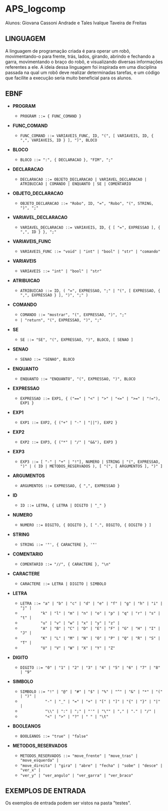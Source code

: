 # APS_logcomp

Alunos: Giovana Cassoni Andrade e Tales Ivalque Taveira de Freitas

## LINGUAGEM

A linguagem de programação criada é para operar um robô, movimentando-o para frente, trás, lados, girando, abrindo e fechando a garra, movimentando o braço do robô, e visualizando diversas informações referentes a ele. A ideia dessa linguagem foi inspirada em uma disciplina passada na qual um robô deve realizar determinadas tarefas, e um código que facilite a execução seria muito beneficial para os alunos.

## EBNF

- **PROGRAM**
  - `PROGRAM ::= { FUNC_COMAND }`

- **FUNC_COMAND**
  - `FUNC_COMAND ::= VARIAVEIS_FUNC, ID, "(", [ VARIAVEIS, ID, { ",", VARIAVEIS, ID } ], ")", BLOCO`

- **BLOCO**
  - `BLOCO ::= ":", { DECLARACAO }, "FIM", ";"`

- **DECLARACAO**
  - `DECLARACAO ::= OBJETO_DECLARACAO | VARIAVEL_DECLARACAO | ATRIBUICAO | COMANDO | ENQUANTO | SE | COMENTARIO`

- **OBJETO_DECLARACAO**
  - `OBJETO_DECLARACAO ::= "Robo", ID, "=", "Robo", "(", STRING, ")", ";"`

- **VARIAVEL_DECLARACAO**
  - `VARIAVEL_DECLARACAO ::= VARIAVEIS, ID, { [ "=", EXPRESSAO ], { ",", ID } }, ";"`

- **VARIAVEIS_FUNC**
  - `VARIAVEIS_FUNC ::= "void" | "int" | "bool" | "str" | "comando"`

- **VARIAVEIS**
  - `VARIAVEIS ::= "int" | "bool" | "str"`

- **ATRIBUICAO**
  - `ATRIBUICAO ::= ID, ( "=", EXPRESSAO, ";" | "(", [ EXPRESSAO, { ",", EXPRESSAO } ], ")", ";" )`

- **COMANDO**
  - `COMANDO ::= "mostrar", "(", EXPRESSAO, ")", ";"` 
  - `| "return", "(", EXPRESSAO, ")", ";"`

- **SE**
  - `SE ::= "SE", "(", EXPRESSAO, ")", BLOCO, [ SENAO ]`

- **SENAO**
  - `SENAO ::= "SENAO", BLOCO`

- **ENQUANTO**
  - `ENQUANTO ::= "ENQUANTO", "(", EXPRESSAO, ")", BLOCO`

- **EXPRESSAO**
  - `EXPRESSAO ::= EXP1, { ("==" | "<" | ">" | "<=" | ">=" | "!="), EXP1 }`

- **EXP1**
  - `EXP1 ::= EXP2, { ("+" | "-" | "||"), EXP2 }`

- **EXP2**
  - `EXP2 ::= EXP3, { ("*" | "/" | "&&"), EXP3 }`

- **EXP3**
  - `EXP3 ::= [ "-" | "+" | "!"], NUMERO | STRING | "(", EXPRESSAO, ")" | ( ID | METODOS_RESERVADOS ), [ "(", [ ARGUMENTOS ], ")" ]`

- **ARGUMENTOS**
  - `ARGUMENTOS ::= EXPRESSAO, { ",", EXPRESSAO }`

- **ID**
  - `ID ::= LETRA, { LETRA | DIGITO | "_" }`

- **NUMERO**
  - `NUMERO ::= DIGITO, { DIGITO }, [ ".", DIGITO, { DIGITO } ]`

- **STRING**
  - `STRING ::= '"', { CARACTERE }, '"'`

- **COMENTARIO**
  - `COMENTARIO ::= "//", { CARACTERE }, "\n"`

- **CARACTERE**
  - `CARACTERE ::= LETRA | DIGITO | SIMBOLO`

- **LETRA**
  - `LETRA ::= "a" | "b" | "c" | "d" | "e" | "f" | "g" | "h" | "i" | "j" |`
  - `         "k" | "l" | "m" | "n" | "o" | "p" | "q" | "r" | "s" | "t" |`
  - `         "u" | "v" | "w" | "x" | "y" | "z" |`
  - `         "A" | "B" | "C" | "D" | "E" | "F" | "G" | "H" | "I" | "J" |`
  - `         "K" | "L" | "M" | "N" | "O" | "P" | "Q" | "R" | "S" | "T" |`
  - `         "U" | "V" | "W" | "X" | "Y" | "Z"`

- **DIGITO**
  - `DIGITO ::= "0" | "1" | "2" | "3" | "4" | "5" | "6" | "7" | "8" | "9"`

- **SIMBOLO**
  - `SIMBOLO ::= "!" | "@" | "#" | "$" | "%" | "^" | "&" | "*" | "(" | ")" |`
  - `           "-" | "_" | "=" | "+" | "[" | "]" | "{" | "}" | "|" |`
  - `           "\\" | ":" | ";" | "'" | "\"" | "," | "." | "/" |`
  - `           "<" | ">" | "?" | " " | "\t"`

- **BOOLEANOS**
  - `BOOLEANOS ::= "true" | "false"`

- **METODOS_RESERVADOS**
  - `METODOS_RESERVADOS ::= "move_frente" | "move_tras" | "move_esquerda" |`
  - `"move_direita" | "gira" | "abre" | "fecha" | "sobe" | "desce" | "ver_x" |`
  - `"ver_y" | "ver_angulo" | "ver_garra" | "ver_braco"`

## EXEMPLOS DE ENTRADA

Os exemplos de entrada podem ser vistos na pasta "testes".